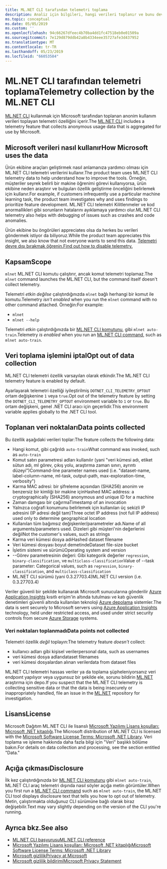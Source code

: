 ```yaml
---
title: ML.NET CLI tarafından telemetri toplama
description: Analiz için bilgileri, hangi verileri toplanır ve bunu devre dışı bırakma, kullanım verileri toplayan ML.NET CLI telemetri özellikler hakkında bilgi edinin. Ayrıca .NET lisans sözleşmesi ve Microsoft GDPR uyumluluğu hakkında bilgi için bağlantılar öğrenin.
ms.topic: conceptual
ms.date: 05/05/2019
ms.custom: ''
ms.openlocfilehash: 94c66267dfeec4b70ba4dd1fc47518eb0e01509a
ms.sourcegitcommit: 7e129d879ddb42a8b4334eee35727afe3d437952
ms.translationtype: MT
ms.contentlocale: tr-TR
ms.lasthandoff: 05/23/2019
ms.locfileid: "66053584"
---
```

# <a name="telemetry-collection-by-the-mlnet-cli"></a><span data-ttu-id="b0768-104">ML.NET CLI tarafından telemetri toplama</span><span class="sxs-lookup"><span data-stu-id="b0768-104">Telemetry collection by the ML.NET CLI</span></span>

<span data-ttu-id="b0768-105">[ML.NET CLI](http://aka.ms/mlnet-cli) kullanmak için Microsoft tarafından toplanan anonim kullanım verileri toplayan telemetri özelliğini içerir.</span><span class="sxs-lookup"><span data-stu-id="b0768-105">The [ML.NET CLI](http://aka.ms/mlnet-cli) includes a telemetry feature that collects anonymous usage data that is aggregated for use by Microsoft.</span></span>

## <a name="how-microsoft-uses-the-data"></a><span data-ttu-id="b0768-106">Microsoft verileri nasıl kullanır</span><span class="sxs-lookup"><span data-stu-id="b0768-106">How Microsoft uses the data</span></span>

<span data-ttu-id="b0768-107">Ürün ekibine araçları geliştirmek nasıl anlamanıza yardımcı olması için ML.NET CLI telemetri verilerini kullanır.</span><span class="sxs-lookup"><span data-stu-id="b0768-107">The product team uses ML.NET CLI telemetry data to help understand how to improve the tools.</span></span> <span data-ttu-id="b0768-108">Örneğin, müşteriler seyrek belirli bir makine öğrenimi görevi kullanıyorsa, ürün ekibine neden araştırır ve bulguları özellik geliştirme önceliğini belirlemek için kullanır.</span><span class="sxs-lookup"><span data-stu-id="b0768-108">For example, if customers infrequently use a particular machine learning task, the product team investigates why and uses findings to prioritize feature development.</span></span> <span data-ttu-id="b0768-109">ML.NET CLI telemetri Kilitlenmeler ve kod anormallikleri gibi sorunların hatalarını ayıklamaya yardımcı olur.</span><span class="sxs-lookup"><span data-stu-id="b0768-109">ML.NET CLI telemetry also helps with debugging of issues such as crashes and code anomalies.</span></span> 

<span data-ttu-id="b0768-110">Ürün ekibine bu öngörüleri appreciates olsa da herkes bu verileri göndermek istiyor da biliyoruz.</span><span class="sxs-lookup"><span data-stu-id="b0768-110">While the product team appreciates this insight, we also know that not everyone wants to send this data.</span></span> [<span data-ttu-id="b0768-111">Telemetri devre dışı bırakmak öğrenin.</span><span class="sxs-lookup"><span data-stu-id="b0768-111">Find out how to disable telemetry.</span></span>](#opt-out-of-data-collection)

## <a name="scope"></a><span data-ttu-id="b0768-112">Kapsam</span><span class="sxs-lookup"><span data-stu-id="b0768-112">Scope</span></span>

<span data-ttu-id="b0768-113">`mlnet` ML.NET CLI komutu çalıştırır, ancak komut telemetri toplamaz.</span><span class="sxs-lookup"><span data-stu-id="b0768-113">The `mlnet` command launches the ML.NET CLI, but the command itself doesn't collect telemetry.</span></span>

<span data-ttu-id="b0768-114">Telemetri *etkin değilse* çalıştırdığınızda `mlnet` bağlı herhangi bir komut ile komutu.</span><span class="sxs-lookup"><span data-stu-id="b0768-114">Telemetry *isn't enabled* when you run the `mlnet` command with no other command attached.</span></span> <span data-ttu-id="b0768-115">Örneğin:</span><span class="sxs-lookup"><span data-stu-id="b0768-115">For example:</span></span>

- `mlnet`
- `mlnet --help`

<span data-ttu-id="b0768-116">Telemetri *etkin* çalıştırdığınızda bir [ML.NET CLI komutunu](../reference/ml-net-cli-reference.md), gibi `mlnet auto-train`.</span><span class="sxs-lookup"><span data-stu-id="b0768-116">Telemetry *is enabled* when you run an [ML.NET CLI command](../reference/ml-net-cli-reference.md), such as `mlnet auto-train`.</span></span>

## <a name="opt-out-of-data-collection"></a><span data-ttu-id="b0768-117">Veri toplama işlemini iptal</span><span class="sxs-lookup"><span data-stu-id="b0768-117">Opt out of data collection</span></span>

<span data-ttu-id="b0768-118">ML.NET CLI telemetri özellik varsayılan olarak etkindir.</span><span class="sxs-lookup"><span data-stu-id="b0768-118">The ML.NET CLI telemetry feature is enabled by default.</span></span>

<span data-ttu-id="b0768-119">Ayarlayarak telemetri özelliği iyileştirilmiş `DOTNET_CLI_TELEMETRY_OPTOUT` ortam değişkenine `1` veya `true`.</span><span class="sxs-lookup"><span data-stu-id="b0768-119">Opt out of the telemetry feature by setting the `DOTNET_CLI_TELEMETRY_OPTOUT` environment variable to `1` or `true`.</span></span> <span data-ttu-id="b0768-120">Bu ortam değişkeni, genel .NET CLI aracı için geçerlidir.</span><span class="sxs-lookup"><span data-stu-id="b0768-120">This environment variable applies globally to the .NET CLI tool.</span></span>

## <a name="data-points-collected"></a><span data-ttu-id="b0768-121">Toplanan veri noktaları</span><span class="sxs-lookup"><span data-stu-id="b0768-121">Data points collected</span></span>

<span data-ttu-id="b0768-122">Bu özellik aşağıdaki verileri toplar:</span><span class="sxs-lookup"><span data-stu-id="b0768-122">The feature collects the following data:</span></span>

- <span data-ttu-id="b0768-123">Hangi komut, gibi çağrıldı `auto-train`</span><span class="sxs-lookup"><span data-stu-id="b0768-123">What command was invoked, such as `auto-train`</span></span>
- <span data-ttu-id="b0768-124">Komut satırı parametresi adları kullanılır (yani "veri kümesi adı, etiket sütun adı, ml görev, çıkış yolu, araştırma zaman sınırı, ayrıntı düzeyi")</span><span class="sxs-lookup"><span data-stu-id="b0768-124">Command-line parameter names used (i.e. "dataset-name, label-column-name, ml-task, output-path, max-exploration-time, verbosity")</span></span>
- <span data-ttu-id="b0768-125">Karma MAC adresi: bir şifreleme açısından (SHA256) anonim ve benzersiz bir kimliği bir makine için</span><span class="sxs-lookup"><span data-stu-id="b0768-125">Hashed MAC address: a cryptographically (SHA256) anonymous and unique ID for a machine</span></span>
- <span data-ttu-id="b0768-126">Zaman damgası bir çağırma</span><span class="sxs-lookup"><span data-stu-id="b0768-126">Timestamp of an invocation</span></span>
- <span data-ttu-id="b0768-127">Yalnızca coğrafi konumunu belirlemek için kullanılan üç sekizli IP adresini (IP adresi değil tam)</span><span class="sxs-lookup"><span data-stu-id="b0768-127">Three octet IP address (not full IP address) used only to determine geographical location</span></span>
- <span data-ttu-id="b0768-128">Kullanılan tüm bağımsız değişkenler/parametreler adı.</span><span class="sxs-lookup"><span data-stu-id="b0768-128">Name of all arguments/parameters used.</span></span> <span data-ttu-id="b0768-129">Dizeleri gibi müşteri'nin değerlerini değil</span><span class="sxs-lookup"><span data-stu-id="b0768-129">Not the customer's values, such as strings</span></span>
- <span data-ttu-id="b0768-130">Karma veri kümesi dosya adı</span><span class="sxs-lookup"><span data-stu-id="b0768-130">Hashed dataset filename</span></span>
- <span data-ttu-id="b0768-131">Veri kümesi dosyası boyut demetinde</span><span class="sxs-lookup"><span data-stu-id="b0768-131">Dataset file-size bucket</span></span>
- <span data-ttu-id="b0768-132">İşletim sistemi ve sürümü</span><span class="sxs-lookup"><span data-stu-id="b0768-132">Operating system and version</span></span>
- <span data-ttu-id="b0768-133">--Görev parametresinin değeri: Gibi kategorik değerler `regression`, `binary-classification`, ve `multiclass-classification`</span><span class="sxs-lookup"><span data-stu-id="b0768-133">Value of --task parameter: Categorical values, such as `regression`, `binary-classification`, and `multiclass-classification`</span></span>
- <span data-ttu-id="b0768-134">ML.NET CLI sürümü (yani 0.3.27703.4)</span><span class="sxs-lookup"><span data-stu-id="b0768-134">ML.NET CLI version (i.e. 0.3.27703.4)</span></span>

<span data-ttu-id="b0768-135">Veriler güvenli bir şekilde kullanarak Microsoft sunucularına gönderilir [Azure Application Insights](https://azure.microsoft.com/services/application-insights/) kısıtlı erişim'in altında tutulması ve katı güvenlik denetimleri güvenli altında kullanılan teknoloji [Azure depolama](https://azure.microsoft.com/services/storage/) sistemler.</span><span class="sxs-lookup"><span data-stu-id="b0768-135">The data is sent securely to Microsoft servers using [Azure Application Insights](https://azure.microsoft.com/services/application-insights/) technology, held under restricted access, and used under strict security controls from secure [Azure Storage](https://azure.microsoft.com/services/storage/) systems.</span></span>

### <a name="data-points-not-collected"></a><span data-ttu-id="b0768-136">Veri noktaları toplanmadı</span><span class="sxs-lookup"><span data-stu-id="b0768-136">Data points not collected</span></span>
<span data-ttu-id="b0768-137">Telemetri özellik *değil* toplayın:</span><span class="sxs-lookup"><span data-stu-id="b0768-137">The telemetry feature *doesn't* collect:</span></span>
- <span data-ttu-id="b0768-138">kullanıcı adları gibi kişisel veriler</span><span class="sxs-lookup"><span data-stu-id="b0768-138">personal data, such as usernames</span></span>
- <span data-ttu-id="b0768-139">veri kümesi dosya adları</span><span class="sxs-lookup"><span data-stu-id="b0768-139">dataset filenames</span></span>
- <span data-ttu-id="b0768-140">veri kümesi dosyalardan alınan veriler</span><span class="sxs-lookup"><span data-stu-id="b0768-140">data from dataset files</span></span>

<span data-ttu-id="b0768-141">ML.NET CLI telemetri hassas veriler ya da toplama şüpheleniyorsanız veri endpoınt yapılıyor veya uygunsuz bir şekilde ele, sorunu bildirin [ML.NET](https://github.com/dotnet/machinelearning) araştırma için depo.</span><span class="sxs-lookup"><span data-stu-id="b0768-141">If you suspect that the ML.NET CLI telemetry is collecting sensitive data or that the data is being insecurely or inappropriately handled, file an issue in the [ML.NET](https://github.com/dotnet/machinelearning) repository for investigation.</span></span>

## <a name="license"></a><span data-ttu-id="b0768-142">Lisans</span><span class="sxs-lookup"><span data-stu-id="b0768-142">License</span></span>

<span data-ttu-id="b0768-143">Microsoft Dağıtım ML.NET CLI ile lisanslı [Microsoft Yazılımı Lisans koşulları: Microsoft .NET kitaplığı](https://aka.ms/dotnet-core-eula).</span><span class="sxs-lookup"><span data-stu-id="b0768-143">The Microsoft distribution of ML.NET CLI is licensed with the [Microsoft Software License Terms: Microsoft .NET Library](https://aka.ms/dotnet-core-eula).</span></span> <span data-ttu-id="b0768-144">Veri toplama ve işleme hakkında daha fazla bilgi için "Veri" başlıklı bölüme bakın.</span><span class="sxs-lookup"><span data-stu-id="b0768-144">For details on data collection and processing, see the section entitled "Data."</span></span>

## <a name="disclosure"></a><span data-ttu-id="b0768-145">Açığa çıkması</span><span class="sxs-lookup"><span data-stu-id="b0768-145">Disclosure</span></span>

<span data-ttu-id="b0768-146">İlk kez çalıştırdığınızda bir [ML.NET CLI komutunu](../reference/ml-net-cli-reference.md) gibi `mlnet auto-train`, ML.NET CLI araç telemetri dışında nasıl söyler açığa metin görüntüler.</span><span class="sxs-lookup"><span data-stu-id="b0768-146">When you first run a [ML.NET CLI command](../reference/ml-net-cli-reference.md) such as `mlnet auto-train`, the ML.NET CLI tool displays disclosure text that tells you how to opt out of telemetry.</span></span> <span data-ttu-id="b0768-147">Metin, çalıştırmakta olduğunuz CLI sürümüne bağlı olarak biraz değişebilir.</span><span class="sxs-lookup"><span data-stu-id="b0768-147">Text may vary slightly depending on the version of the CLI you're running.</span></span>

## <a name="see-also"></a><span data-ttu-id="b0768-148">Ayrıca bkz.</span><span class="sxs-lookup"><span data-stu-id="b0768-148">See also</span></span>
- [<span data-ttu-id="b0768-149">ML.NET CLI başvurusu</span><span class="sxs-lookup"><span data-stu-id="b0768-149">ML.NET CLI reference</span></span>](../reference/ml-net-cli-reference.md)
- [<span data-ttu-id="b0768-150">Microsoft Yazılımı Lisans koşulları: Microsoft .NET kitaplığı</span><span class="sxs-lookup"><span data-stu-id="b0768-150">Microsoft Software License Terms: Microsoft .NET Library</span></span>](https://aka.ms/dotnet-core-eula)
- [<span data-ttu-id="b0768-151">Microsoft gizlilik</span><span class="sxs-lookup"><span data-stu-id="b0768-151">Privacy at Microsoft</span></span>](https://www.microsoft.com/trustcenter/privacy/)
- [<span data-ttu-id="b0768-152">Microsoft gizlilik bildirimi</span><span class="sxs-lookup"><span data-stu-id="b0768-152">Microsoft Privacy Statement</span></span>](https://privacy.microsoft.com/privacystatement)
